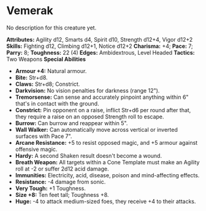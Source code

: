 # Vemerak

No description for this creature yet.

**Attributes:** Agility d12, Smarts d4, Spirit d10, Strength d12+4,
Vigor d12+2
**Skills:** Fighting d12, Climbing d12+1, Notice d12+2
**Charisma:** +4; **Pace:** 7; **Parry:** 8; **Toughness:** 22 (4)
**Edges:** Ambidextrous, Level Headed
**Tactics:** Two Weapons
**Special Abilities**

- **Armour +4:** Natural armour.
- **Bite:** Str+d8.
- **Claws:** Str+d8; Constrict.
- **Darkvision:** No vision penalties for darkness (range 12").
- **Tremorsense:** Can sense and accurately pinpoint anything within 6"
that's in contact with the ground.
- **Constrict:** Pin opponent on a raise, inflict Str+d6 per round after
that, they require a raise on an opposed Strength roll to escape.
- **Burrow:** Can burrow and reappear within 5".
- **Wall Walker:** Can automatically move across vertical or inverted
surfaces with Pace 7".
- **Arcane Resistance:** +5 to resist opposed magic, and +5 armour
against offensive magic.
- **Hardy:** A second Shaken result doesn't become a wound.
- **Breath Weapon:** All targets within a Cone Template must make an
Agility roll at -2 or suffer 2d12 acid damage.
- **Immunities:** Electricity, acid, disease, poison and mind-affecting
effects.
- **Resistance:** -4 damage from sonic.
- **Very Tough:** +1 Toughness.
- **Size +8:** Ten feet tall; Toughness +8.
- **Huge:** -4 to attack medium-sized foes, they receive +4 to their
attacks.
